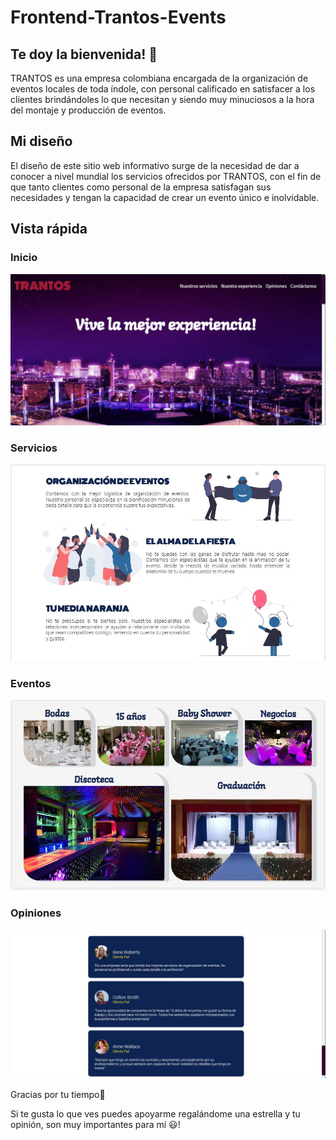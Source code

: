 # Frontend-Trantos-Events
## Te doy la bienvenida! 👋
TRANTOS es una empresa colombiana encargada de la organización de eventos locales de toda índole, con personal calificado en satisfacer a los clientes brindándoles lo que necesitan y siendo muy minuciosos a la hora del montaje y producción de eventos.

## Mi diseño
El diseño de este sitio web informativo surge de la necesidad de dar a conocer a nivel mundial los servicios ofrecidos por TRANTOS, con el fin de que tanto clientes como personal de la empresa satisfagan sus necesidades y tengan la capacidad de crear un evento único e inolvidable.

## Vista rápida
### Inicio
![Cabecera inicial de TRANTOS](./design/init.jpg)

### Servicios
![Vista de servicios que ofrecen](./design/services.jpg)

### Eventos
![Vista de eventos que ofrecen](./design/events.jpg)

### Opiniones
![Vista de eventos que ofrecen](./design/opinions.jpg)

Gracias por tu tiempo🙂

Si te gusta lo que ves puedes apoyarme regalándome una estrella y tu opinión, son muy importantes para mí 😃!
